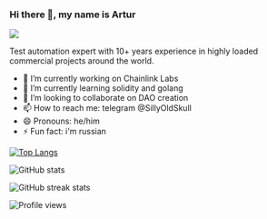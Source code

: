 ### Hi there 👋, my name is Artur
![](https://lh3.googleusercontent.com/pw/AM-JKLVDl-56LcbAVXGfWtVyTzLku0t0YD9tkaWcG1vtw5hlRugH_RzhRZlBEONap-DtcvXpAb5lf8cAyRerGBegSZAePCt54ECqPXnPrfPDwRWwJ6cv8empHtuRQHHBeRC0alftOz3a6ImRxsjx6x7GnR9YTg=w700-h200-no?authuser=0)

Test automation expert with 10+ years experience in highly loaded commercial projects around the world.

- 🔭 I’m currently working on Chainlink Labs 
- 🌱 I’m currently learning solidity and golang 
- 👯 I’m looking to collaborate on DAO creation 
- 📫 How to reach me: telegram @SillyOldSkull 
- 😄 Pronouns: he/him 
- ⚡ Fun fact: i'm russian 


[![Top Langs](https://github-readme-stats.vercel.app/api/top-langs/?username=oldsku11)](https://github.com/anuraghazra/github-readme-stats)

![GitHub stats](https://github-readme-stats.vercel.app/api?username=oldsku11&show_icons=true)  

![GitHub streak stats](https://github-readme-streak-stats.herokuapp.com/?user=oldsku11)  

![Profile views](https://gpvc.arturio.dev/oldsku11)  
